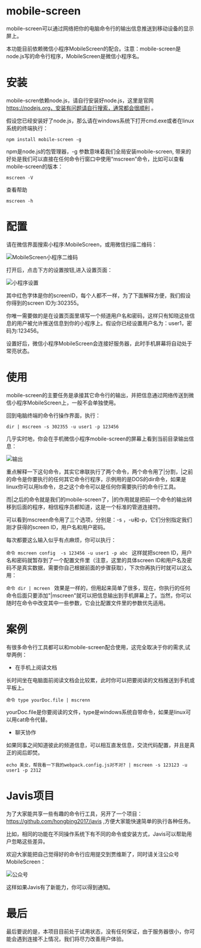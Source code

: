 # mobile-screen

mobile-screen可以通过网络把你的电脑命令行的输出信息推送到移动设备的显示屏上。

本功能目前依赖微信小程序MobileScreen的配合。注意：mobile-screen是node.js写的命令行程序，MobileScreen是微信小程序名。

# 安装

mobile-scren依赖node.js，请自行安装好node.js，这里是官网 https://nodejs.org，安装有问题请自行搜索，通常都会很顺利 。

假设您已经安装好了node.js，那么请在windows系统下打开cmd.exe或者在linux系统的终端执行：

`
npm install mobile-screen -g
`

npm是node.js的包管理器，-g 参数意味着我们全局安装mobile-screen, 带来的好处是我们可以直接在任何命令行窗口中使用“mscreen”命令，比如可以查看mobile-screen的版本：

`
mscreen -V
`

查看帮助

`
mscreen -h
`

# 配置

请在微信界面搜索小程序:MobileScreen，或用微信扫描二维码：

![MobileScreen小程序二维码](./img/mobilescreenqrcode.png)

打开后，点击下方的设置按钮,进入设置页面：

![ 小程序设置](./img/setting.png)

其中红色字体是你的screenID，每个人都不一样，为了下面解释方便，我们假设你得到的screen ID为:302355。

你唯一需要做的是在设置页面里填写一个频道用户名和密码，这样只有知晓这些信息的用户被允许推送信息到你的小程序上。假设你已经设置用户名为：user1，密码为:123456。

设置好后，微信小程序MobileScreen会连接好服务器，此时手机屏幕将自动处于常亮状态。


# 使用

mobile-screen的主要任务是承接其它命令行的输出，并把信息通过网络传送到微信小程序MobileScreen上，一般不会单独使用。

回到电脑终端的命令行操作界面，执行：

`
dir | mscreen -s 302355 -u user1 -p 123456
`

几乎实时地，你会在手机微信小程序mobile-screen的屏幕上看到当前目录输出信息：

![输出](./img/screenshot.png)

重点解释一下这句命令，其实它串联执行了两个命令，两个命令用了|分割，|之前的命令是你要执行的任何其它命令行程序，示例用的是DOS的dir命令，如果是linux你可以用ls命令，总之这个命令可以是任何你需要执行的命令行工具。

而|之后的命令就是我们的mobile-screen了，|的作用就是把前一个命令的输出转移到后面的程序，相信程序员都知道，这是一个标准的管道连接符。

可以看到mscreen命令用了三个选项，分别是：-s ，-u和-p，它们分别指定我们刚才获得的screen ID，用户名和用户密码。

每次都要这么输入似乎有点麻烦，你可以执行：

`命令
mscreen config  -s 123456 -u user1 -p abc
`
这样就把screen ID，用户名和密码就暂存到了一个配置文件里（注意，这里的具体screen ID和用户名及密码不是真实数据，需要你自己根据前面的步骤获取），下次你再执行时就可以这么用：

`命令
dir | mcreen
`
效果是一样的，但用起来简单了很多，现在，你执行的任何命令后面只要添加"|mscreen"就可以把信息输出到手机屏幕上了。当然，你可以随时在命令中改变其中一些参数，它会比配置文件里的参数优先适用。


# 案例

有很多命令行工具都可以和mobile-screen配合使用，这完全取决于你的需求,试举两例：

* 在手机上阅读文档

长时间坐在电脑面前阅读文档会比较累，此时你可以把要阅读的文档推送到手机或平板上。

`命令
    type yourDoc.file | mscrenn
`

yourDoc.file是你要阅读的文件，type是windows系统自带命令，如果是linux可以用cat命令代替。

* 聊天协作

如果同事之间知道彼此的频道信息，可以相互直发信息，交流代码配置，并且是真正的阅后即焚。

`
    echo 美女，帮我看一下我的webpack.config.js对不对? | mscreen -s 123123 -u user1 -p 2312
`

# Javis项目

为了大家能共享一些有趣的命令行工具，另开了一个项目：https://github.com/hongbing2017/javis ,方便大家能快速简单的执行各种任务。

比如，相同的功能在不同操作系统下有不同的命令或安装方式，Javis可以帮助用户忽略这些差异。

欢迎大家能把自己觉得好的命令行应用提交到贾维斯了，同时请关注公众号MobileScreen：

![公众号](./img/publicqr.jpg)

这样如果Javis有了新能力，你可以得到通知。



# 最后

最后要说的是，本项目目前处于试用状态，没有任何保证，由于服务器很小，你可能会遇到连接不上情况，我们将尽力改善用户体验。